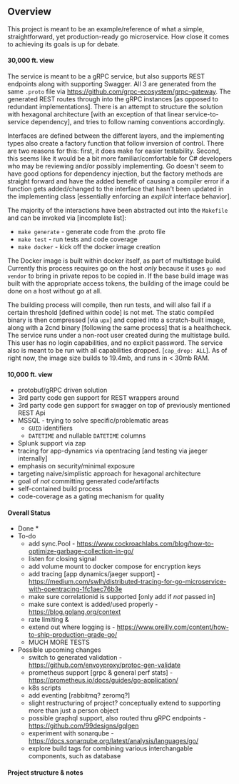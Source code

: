 ## Overview ##

This project is meant to be an example/reference of what a simple, straightforward, yet production-ready go microservice. How close it comes to achieving its goals is up for debate. 

#### 30,000 ft. view ####
The service is meant to be a gRPC service, but also supports REST endpoints along with supporting Swagger. All 3 are generated from the same `.proto` file via https://github.com/grpc-ecosystem/grpc-gateway. The generated REST routes through into the gRPC instances [as opposed to redundant implementations]. There is an attempt to structure the solution with hexagonal architecture [with an exception of that linear service-to-service dependency], and tries to follow naming conventions accordingly.

Interfaces are defined between the different layers, and the implementing types also create a factory function that follow inversion of control. There are two reasons for this: first, it does make for easier testability. Second, this seems like it would be a bit more familiar/comfortable for C# developers who may be reviewing and/or possibly implementing. Go doesn't seem to have good options for dependency injection, but the factory methods are straight forward and have the added benefit of causing a compiler error if a function gets added/changed to the interface that hasn't been updated in the implementing class [essentially enforcing an _explicit_ interface behavior].

The majority of the interactions have been abstracted out into the `Makefile` and can be invoked via [incomplete list]:
* `make generate` - generate code from the .proto file
* `make test` - run tests and code coverage
* `make docker` - kick off the docker image creation

The Docker image is built within docker itself, as part of multistage build. Currently this process requires go on the host _only_ because it uses `go mod vendor` to bring in private repos to be copied in. If the base build image was built with the appropriate access tokens, the building of the image could be done on a host without go at all. 

The building process will compile, then run tests, and will also fail if a certain threshold [defined within code] is not met. The static compiled binary is then compressed [via `upx`] and copied into a scratch-built image, along with a 2cnd binary [following the same process] that is a healthcheck. The service runs under a non-root user created during the multistage build. This user has no login capabilities, and no explicit password. The service also is meant to be run with all capabilities dropped. [`cap_drop: ALL`]. As of right now, the image size builds to 19.4mb, and runs in < 30mb RAM.


#### 10,000 ft. view ####
* protobuf/gRPC driven solution
* 3rd party code gen support for REST wrappers around 
* 3rd party code gen support for swagger on top of previously mentioned REST Api
* MSSQL - trying to solve specific/problematic areas
  * `GUID` identifiers
  * `DATETIME` and nullable `DATETIME` columns
* Splunk support via zap
* tracing for app-dynamics via opentracing [and testing via jaeger internally]
* emphasis on security/minimal exposure 
* targeting naive/simplistic approach for hexagonal architecture
* goal of _not_ committing generated code/artifacts
* self-contained build process
* code-coverage as a gating mechanism for quality

#### Overall Status ####
* Done
  * 
* To-do
  * add sync.Pool - https://www.cockroachlabs.com/blog/how-to-optimize-garbage-collection-in-go/
  * listen for closing signal
  * add volume mount to docker compose for encryption keys
  * add tracing [app dynamics/jaeger support] - https://medium.com/swlh/distributed-tracing-for-go-microservice-with-opentracing-1fc1aec76b3e
  * make sure correlationid is supported [only add if _not_ passed in]
  * make sure context is added/used properly - https://blog.golang.org/context
  * rate limiting & 
  * extend out where logging is - https://www.oreilly.com/content/how-to-ship-production-grade-go/
  * MUCH MORE TESTS
* Possible upcoming changes
  * switch to generated validation - https://github.com/envoyproxy/protoc-gen-validate
  * prometheus support [grpc & general perf stats] - https://prometheus.io/docs/guides/go-application/
  * k8s scripts
  * add eventing [rabbitmq? zeromq?]
  * slight restructuring of project? conceptually extend to supporting more than just a person object
  * possible graphql support, also routed thru gRPC endpoints - https://github.com/99designs/gqlgen
  * experiment with sonarqube - https://docs.sonarqube.org/latest/analysis/languages/go/
  * explore build tags for combining various interchangable components, such as database

#### Project structure & notes ####

